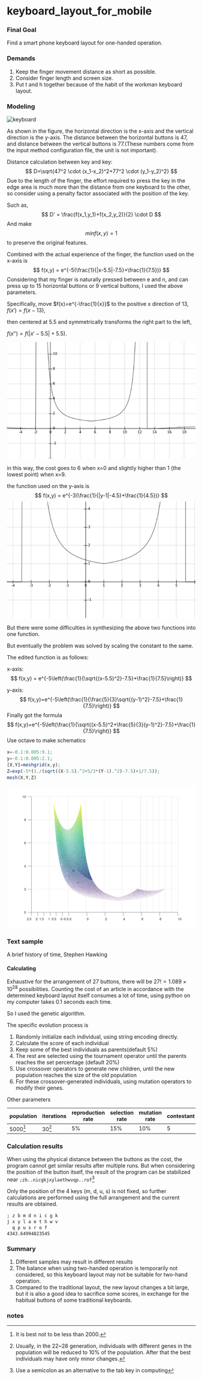 # keyboard_layout_for_mobile
### Final Goal

Find a smart phone keyboard layout for one-handed operation.

### Demands

1. Keep the finger movement distance as short as possible.
2. Consider finger length and screen size.
3. Put t and h together because of the habit of the workman keyboard layout.

### Modeling

![keyboard](data/keyboard.png)

As shown in the figure, the horizontal direction is the x-axis and the vertical direction is the y-axis. The distance between the horizontal buttons is 47, and distance between the vertical buttons is 77.(These numbers come from the input method configuration file, the unit is not important).

Distance calculation between key and key:
$$
D=\sqrt{47^2 \cdot (x_1-x_2)^2+77^2 \cdot (y_1-y_2)^2}
$$
Due to the length of the finger, the effort required to press the key in the edge area is much more than the distance from one keyboard to the other, so consider using a penalty factor associated with the position of the key.

Such as,
$$
D' = \frac{f(x_1,y_1)+f(x_2,y_2)}{2} \cdot D
$$
And make
$$
min f(x,y) = 1
$$
to preserve the original features.

Combined with the actual experience of the finger, the function used on the x-axis is
$$
f(x,y) = e^{-5(\frac{1}{|x-5.5|-7.5}+\frac{1}{7.5})}
$$
Considering that my finger is naturally pressed between e and n, and can press up to 15 horizontal buttons or 9 vertical buttons, I used the above parameters.

Specifically, move $f(x)=e^{-\frac{1}{x}}$ to the positive x direction of 13, $f(x')=f(x-13)$,

then centered at 5.5 and symmetrically transforms the right part to the left,

$f(x'')=f(|x'-5.5|+5.5)$.

![plot1](data/plot1.png)

in this way, the cost goes to 6 when x=0 and slightly higher than 1 (the lowest point) when x=9.

the function used on the y-axis is
$$
f(x,y) = e^{-3(\frac{1}{|y-1|-4.5}+\frac{1}{4.5})}
$$
![plot2](data/plot2.png)

But there were some difficulties in synthesizing the above two functions into one function.

But eventually the problem was solved by scaling the constant to the same.

The edited function is as follows:

x-axis:
$$
f(x,y) = e^{-5\left(\frac{1}{\sqrt{(x-5.5)^2}-7.5}+\frac{1}{7.5}\right)}
$$


y-axis:
$$
f(x,y)=e^{-5\left(\frac{1}{\frac{5}{3}\sqrt{(y-1)^2}-7.5}+\frac{1}{7.5}\right)}
$$
Finally got the formula
$$
f(x,y)=e^{-5\left(\frac{1}{\sqrt{(x-5.5)^2+\frac{5}{3}(y-1)^2}-7.5}+\frac{1}{7.5}\right)}
$$
Use octave to make schematics

```octave
x=-0.1:0.005:9.1;
y=-0.1:0.005:2.1;
[X,Y]=meshgrid(x,y);
Z=exp(-5*(1./(sqrt((X-5.5).^2+5/3*(Y-1).^2)-7.5)+1/7.5));
mesh(X,Y,Z)
```

![plot](data/plot.png)

### Text sample

A brief history of time, Stephen Hawking

#### Calculating

Exhaustive for the arrangement of 27 buttons, there will be $27!=1.089\times10^{28}$ possibilities. Counting the cost of an article in accordance with the determined keyboard layout itself consumes a lot of time, using python on my computer takes 0.1 seconds each time.

So I used the genetic algorithm.

The specific evolution process is

1. Randomly initialize each individual, using string encoding directly.
2. Calculate the score of each individual
3. Keep some of the best individuals as parents(default 5%)
4. The rest are selected using the tournament operator until the parents reaches the set percentage (default 20%)
5. Use crossover operators to generate new children, until the new population reaches the size of the old population
6. For these crossover-generated individuals, using mutation operators to modify their genes.

Other parameters

| population | iterations | reproduction rate | selection rate | mutation rate | contestant |
| ---------- | ---------- | ----------------- | -------------- | ------------- | ---------- |
| 5000[^2]   | 30[^3]     | 5%                | 15%            | 10%           | 5          |

### Calculation results

When using the physical distance between the buttons as the cost, the program cannot get similar results after multiple runs. But when considering the position of the button itself, the result of the program can be stabilized near `;zb..nicgkjxylaethwvqp..rof`[^1]

Only the position of the 4 keys (m, d, u, s) is not fixed, so further calculations are performed using the full arrangement and the current results are obtained.

```
; z b m d n i c g k
j x y l a e t h w v
  q p u s r o f
4343.64994823545
```

### Summary

1. Different samples may result in different results
2. The balance when using two-handed operation is temporarily not considered, so this keyboard layout may not be suitable for two-hand operation.
3. Compared to the traditional layout, the new layout changes a bit large, but it is also a good idea to sacrifice some scores, in exchange for the habitual buttons of some traditional keyboards.

### notes

[^1]: Use a semicolon as an alternative to the tab key in computing
[^2]: It is best not to be less than 2000.
[^3]: Usually, in the 22~28 generation, individuals with different genes in the population will be reduced to 10% of the population. After that the best individuals may have only minor changes.
